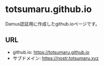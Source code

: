# totsumaru.github.io

Damus認証用に作成したgithub.ioページです。

## URL

- github.io: https://totsumaru.github.io
- サブドメイン: https://nostr.totsumaru.xyz